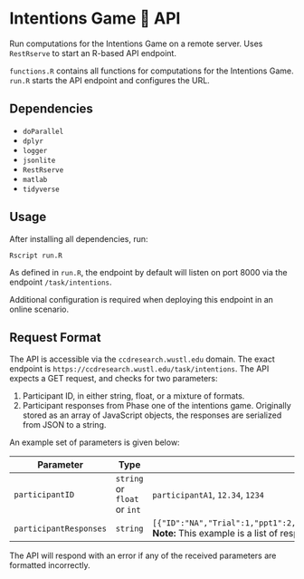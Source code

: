# Intentions Game 🧠 API

Run computations for the Intentions Game on a remote server. Uses `RestRserve` to start an R-based API endpoint.

`functions.R` contains all functions for computations for the Intentions Game. `run.R` starts the API endpoint and configures the URL.

## Dependencies

- `doParallel`
- `dplyr`
- `logger`
- `jsonlite`
- `RestRserve`
- `matlab`
- `tidyverse`

## Usage

After installing all dependencies, run:

```Shell
Rscript run.R
```

As defined in `run.R`, the endpoint by default will listen on port 8000 via the endpoint `/task/intentions`.

Additional configuration is required when deploying this endpoint in an online scenario.

## Request Format

The API is accessible via the `ccdresearch.wustl.edu` domain. The exact endpoint is `https://ccdresearch.wustl.edu/task/intentions`. The API expects a GET request, and checks for two parameters:

1. Participant ID, in either string, float, or a mixture of formats.
2. Participant responses from Phase one of the intentions game. Originally stored as an array of JavaScript objects, the responses are serialized from JSON to a string.

An example set of parameters is given below:

| Parameter | Type | Example |
| --------- | ---- | ------- |
| `participantID` | `string` or `float` or `int` | `participantA1`, `12.34`, `1234` |
| `participantResponses` | `string` | `[{"ID":"NA","Trial":1,"ppt1":2,"par1":4,"ppt2":2,"par2":4,"Ac":1,"Phase":1}]` **Note:** This example is a list of responses containing only a single trial. |

The API will respond with an error if any of the received parameters are formatted incorrectly.
